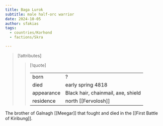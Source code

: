 ```yaml
---
title: Baga Lurok
subtitle: male half-orc warrior
date: 2024-10-05
author: sfakias
tags:
  - countries/Korhond
  - factions/Skra

---
```

> [!attributes]
> 
> > [!quote]
> >
> > | | |
> > | --- | --- |
> > | born | ? |
> > | died | early spring 4818 |
> > | appearance | Black hair, chainmail, axe, shield |
> > | residence | north [[Fervolosh]] |

The brother of Galnagh [[Meegar]] that fought and died in the [[First Battle of Kiribung]].
